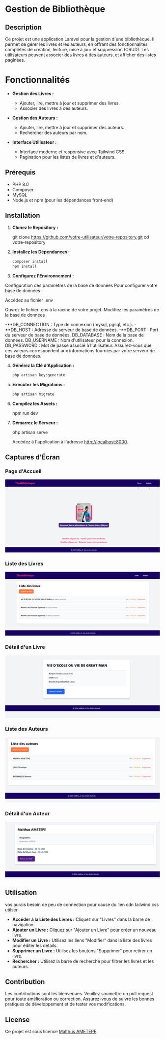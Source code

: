 
# Gestion de Bibliothèque

## Description

Ce projet est une application Laravel pour la gestion d'une bibliothèque. Il permet de gérer les livres et les auteurs, en offrant des fonctionnalités complètes de création, lecture, mise à jour et suppression (CRUD). Les utilisateurs peuvent associer des livres à des auteurs, et afficher des listes paginées.

# Fonctionnalités

- **Gestion des Livres :**
  - Ajouter, lire, mettre à jour et supprimer des livres.
  - Associer des livres à des auteurs.

- **Gestion des Auteurs :**
  - Ajouter, lire, mettre à jour et supprimer des auteurs.
  - Rechercher des auteurs par nom.

- **Interface Utilisateur :**
  - Interface moderne et responsive avec Tailwind CSS.
  - Pagination pour les listes de livres et d'auteurs.

## Prérequis

- PHP 8.0 
- Composer
- MySQL 
- Node.js et npm (pour les dépendances front-end)

## Installation

1. **Clonez le Repository :**

   git clone https://github.com/votre-utilisateur/votre-repository.git
   cd votre-repository
   

2. **Installez les Dépendances :**

   ```bash
   composer install
   npm install
   ```

3. **Configurez l'Environnement :**

Configuration des paramètres de la base de données
Pour configurer votre base de données :

Accédez au fichier .env

Ouvrez le fichier .env à la racine de votre projet.
Modifiez les paramètres de la base de données

-**DB_CONNECTION : Type de connexion (mysql, pgsql, etc.).
-**DB_HOST : Adresse du serveur de base de données.
-**DB_PORT : Port du serveur de base de données.
DB_DATABASE : Nom de la base de données.
DB_USERNAME : Nom d'utilisateur pour la connexion.
DB_PASSWORD : Mot de passe associé à l'utilisateur.
Assurez-vous que ces valeurs correspondent aux informations fournies par votre serveur de base de données.

4. **Générez la Clé d'Application :**

   ```bash
   php artisan key:generate
   ```

5. **Exécutez les Migrations :**

   ```bash
   php artisan migrate
   ```

6. **Compilez les Assets :**


   npm run dev

7. **Démarrez le Serveur :**

   php artisan serve

   Accédez à l'application à l'adresse [http://localhost:8000](http://localhost:8000).

## Captures d'Écran

### Page d'Accueil

![Page d'Accueil](./public/img/page%20acceuil.png)

### Liste des Livres

![Liste des Livres](./public/img/ListeDslivre.png)

### Détail d'un Livre

![Détail d'un Livre](./public/img/DetailLivre.png)

### Liste des Auteurs

![Liste des Auteurs](./public/img/LISTaUTEUR.png)

### Détail d'un Auteur

![Détail d'un Auteur](./public/img/detailsaut.png)

## Utilisation
vos aurais besoin de peu de connection pour cause du lien cdn tailwind.css utilser

- **Accéder à la Liste des Livres :** Cliquez sur "Livres" dans la barre de navigation.
- **Ajouter un Livre :** Cliquez sur "Ajouter un Livre" pour créer un nouveau livre.
- **Modifier un Livre :** Utilisez les liens "Modifier" dans la liste des livres pour éditer les détails.
- **Supprimer un Livre :** Utilisez les boutons "Supprimer" pour retirer un livre.
- **Rechercher :** Utilisez la barre de recherche pour filtrer les livres et les auteurs.

## Contribution

Les contributions sont les bienvenues. Veuillez soumettre un pull request pour toute amélioration ou correction. Assurez-vous de suivre les bonnes pratiques de développement et de tester vos modifications.

## License

Ce projet est sous licence [Malthus AMETEPE](LICENSE).

